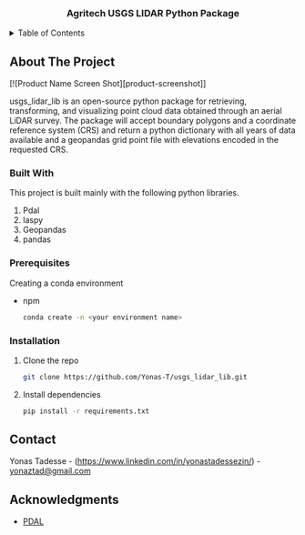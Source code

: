 <div id="top"></div>


<!-- PROJECT LOGO -->
<br />
<div align="center">
  

  <h3 align="center">Agritech USGS LIDAR Python Package</h3>

</div>


<!-- TABLE OF CONTENTS -->
<details>
  <summary>Table of Contents</summary>
  <ol>
    <li>
      <a href="#about-the-project">About The Project</a>
      <ul>
        <li><a href="#built-with">Built With</a></li>
      </ul>
    </li>
    <li>
      <a href="#getting-started">Getting Started</a>
      <ul>
        <li><a href="#prerequisites">Prerequisites</a></li>
        <li><a href="#installation">Installation</a></li>
      </ul>
    </li>
    <li><a href="#contact">Contact</a></li>
    <li><a href="#acknowledgments">Acknowledgments</a></li>
  </ol>
</details>



<!-- ABOUT THE PROJECT -->
## About The Project

[![Product Name Screen Shot][product-screenshot]]

usgs_lidar_lib is an open-source python package for retrieving, transforming, and visualizing point cloud data obtained through an aerial LiDAR survey. The package will accept boundary polygons and a coordinate reference system (CRS) and return a python dictionary with all years of data available and a geopandas grid point file with elevations encoded in the requested CRS. 


### Built With

This project is built mainly with the following python libraries.

1. Pdal
2. laspy
3. Geopandas
4. pandas


### Prerequisites

Creating a conda environment
* npm
  ```sh
  conda create -n <your environment name>
  ```

### Installation

1. Clone the repo
   ```sh
   git clone https://github.com/Yonas-T/usgs_lidar_lib.git
   ```
2. Install dependencies
   ```sh
   pip install -r requirements.txt
   ```


<!-- CONTACT -->
## Contact

Yonas Tadesse - (https://www.linkedin.com/in/yonastadessezin/) - yonaztad@gmail.com


<!-- ACKNOWLEDGMENTS -->
## Acknowledgments


* [PDAL](https://pdal.io/)

